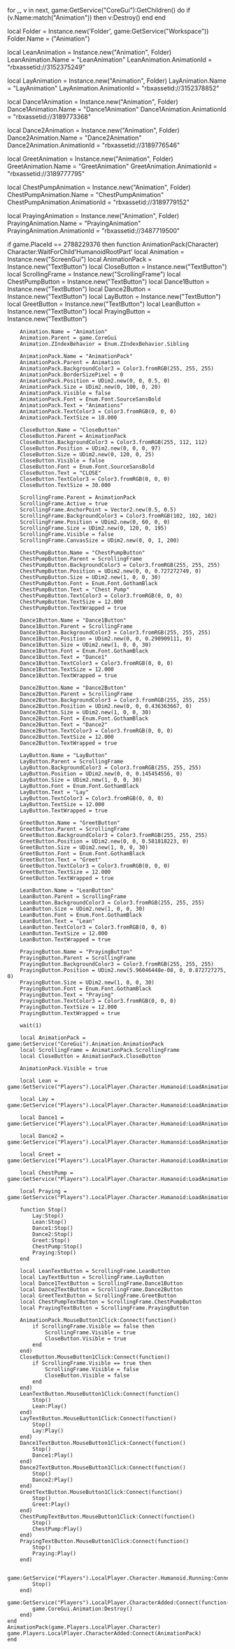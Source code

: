  
 
for _, v in next, game:GetService("CoreGui"):GetChildren() do
    if (v.Name:match("Animation")) then
        v:Destroy()
    end
end
 
local Folder = Instance.new('Folder', game:GetService("Workspace"))
Folder.Name = ("Animation")
 
local LeanAnimation = Instance.new("Animation", Folder)
LeanAnimation.Name = "LeanAnimation"
LeanAnimation.AnimationId = "rbxassetid://3152375249"
 
local LayAnimation = Instance.new("Animation", Folder)
LayAnimation.Name = "LayAnimation"
LayAnimation.AnimationId = "rbxassetid://3152378852"
 
local Dance1Animation = Instance.new("Animation", Folder)
Dance1Animation.Name = "Dance1Animation"
Dance1Animation.AnimationId = "rbxassetid://3189773368"
 
local Dance2Animation = Instance.new("Animation", Folder)
Dance2Animation.Name = "Dance2Animation"
Dance2Animation.AnimationId = "rbxassetid://3189776546"
 
local GreetAnimation = Instance.new("Animation", Folder)
GreetAnimation.Name = "GreetAnimation"
GreetAnimation.AnimationId = "rbxassetid://3189777795"
 
local ChestPumpAnimation = Instance.new("Animation", Folder)
ChestPumpAnimation.Name = "ChestPumpAnimation"
ChestPumpAnimation.AnimationId = "rbxassetid://3189779152"
 
local PrayingAnimation = Instance.new("Animation", Folder)
PrayingAnimation.Name = "PrayingAnimation"
PrayingAnimation.AnimationId = "rbxassetid://3487719500"
 
if game.PlaceId == 2788229376 then
    function AnimationPack(Character)
        Character:WaitForChild'HumanoidRootPart'
        local Animation = Instance.new("ScreenGui")
        local AnimationPack = Instance.new("TextButton")
        local CloseButton = Instance.new("TextButton")
        local ScrollingFrame = Instance.new("ScrollingFrame")
        local ChestPumpButton = Instance.new("TextButton")
        local Dance1Button = Instance.new("TextButton")
        local Dance2Button = Instance.new("TextButton")
        local LayButton = Instance.new("TextButton")
        local GreetButton = Instance.new("TextButton")
        local LeanButton = Instance.new("TextButton")
        local PrayingButton = Instance.new("TextButton")
 
        Animation.Name = "Animation"
        Animation.Parent = game.CoreGui
        Animation.ZIndexBehavior = Enum.ZIndexBehavior.Sibling
 
        AnimationPack.Name = "AnimationPack"
        AnimationPack.Parent = Animation
        AnimationPack.BackgroundColor3 = Color3.fromRGB(255, 255, 255)
        AnimationPack.BorderSizePixel = 0
        AnimationPack.Position = UDim2.new(0, 0, 0.5, 0)
        AnimationPack.Size = UDim2.new(0, 100, 0, 20)
        AnimationPack.Visible = false
        AnimationPack.Font = Enum.Font.SourceSansBold
        AnimationPack.Text = "Animations"
        AnimationPack.TextColor3 = Color3.fromRGB(0, 0, 0)
        AnimationPack.TextSize = 18.000
 
        CloseButton.Name = "CloseButton"
        CloseButton.Parent = AnimationPack
        CloseButton.BackgroundColor3 = Color3.fromRGB(255, 112, 112)
        CloseButton.Position = UDim2.new(0, 0, 0, 97)
        CloseButton.Size = UDim2.new(0, 120, 0, 25)
        CloseButton.Visible = false
        CloseButton.Font = Enum.Font.SourceSansBold
        CloseButton.Text = "CLOSE"
        CloseButton.TextColor3 = Color3.fromRGB(0, 0, 0)
        CloseButton.TextSize = 30.000
 
        ScrollingFrame.Parent = AnimationPack
        ScrollingFrame.Active = true
        ScrollingFrame.AnchorPoint = Vector2.new(0.5, 0.5)
        ScrollingFrame.BackgroundColor3 = Color3.fromRGB(102, 102, 102)
        ScrollingFrame.Position = UDim2.new(0, 60, 0, 0)
        ScrollingFrame.Size = UDim2.new(0, 120, 0, 195)
        ScrollingFrame.Visible = false
        ScrollingFrame.CanvasSize = UDim2.new(0, 0, 1, 200)
 
        ChestPumpButton.Name = "ChestPumpButton"
        ChestPumpButton.Parent = ScrollingFrame
        ChestPumpButton.BackgroundColor3 = Color3.fromRGB(255, 255, 255)
        ChestPumpButton.Position = UDim2.new(0, 0, 0.727272749, 0)
        ChestPumpButton.Size = UDim2.new(1, 0, 0, 30)
        ChestPumpButton.Font = Enum.Font.GothamBlack
        ChestPumpButton.Text = "Chest Pump"
        ChestPumpButton.TextColor3 = Color3.fromRGB(0, 0, 0)
        ChestPumpButton.TextSize = 12.000
        ChestPumpButton.TextWrapped = true
 
        Dance1Button.Name = "Dance1Button"
        Dance1Button.Parent = ScrollingFrame
        Dance1Button.BackgroundColor3 = Color3.fromRGB(255, 255, 255)
        Dance1Button.Position = UDim2.new(0, 0, 0.290909111, 0)
        Dance1Button.Size = UDim2.new(1, 0, 0, 30)
        Dance1Button.Font = Enum.Font.GothamBlack
        Dance1Button.Text = "Dance1"
        Dance1Button.TextColor3 = Color3.fromRGB(0, 0, 0)
        Dance1Button.TextSize = 12.000
        Dance1Button.TextWrapped = true
 
        Dance2Button.Name = "Dance2Button"
        Dance2Button.Parent = ScrollingFrame
        Dance2Button.BackgroundColor3 = Color3.fromRGB(255, 255, 255)
        Dance2Button.Position = UDim2.new(0, 0, 0.436363667, 0)
        Dance2Button.Size = UDim2.new(1, 0, 0, 30)
        Dance2Button.Font = Enum.Font.GothamBlack
        Dance2Button.Text = "Dance2"
        Dance2Button.TextColor3 = Color3.fromRGB(0, 0, 0)
        Dance2Button.TextSize = 12.000
        Dance2Button.TextWrapped = true
 
        LayButton.Name = "LayButton"
        LayButton.Parent = ScrollingFrame
        LayButton.BackgroundColor3 = Color3.fromRGB(255, 255, 255)
        LayButton.Position = UDim2.new(0, 0, 0.145454556, 0)
        LayButton.Size = UDim2.new(1, 0, 0, 30)
        LayButton.Font = Enum.Font.GothamBlack
        LayButton.Text = "Lay"
        LayButton.TextColor3 = Color3.fromRGB(0, 0, 0)
        LayButton.TextSize = 12.000
        LayButton.TextWrapped = true
 
        GreetButton.Name = "GreetButton"
        GreetButton.Parent = ScrollingFrame
        GreetButton.BackgroundColor3 = Color3.fromRGB(255, 255, 255)
        GreetButton.Position = UDim2.new(0, 0, 0.581818223, 0)
        GreetButton.Size = UDim2.new(1, 0, 0, 30)
        GreetButton.Font = Enum.Font.GothamBlack
        GreetButton.Text = "Greet"
        GreetButton.TextColor3 = Color3.fromRGB(0, 0, 0)
        GreetButton.TextSize = 12.000
        GreetButton.TextWrapped = true
 
        LeanButton.Name = "LeanButton"
        LeanButton.Parent = ScrollingFrame
        LeanButton.BackgroundColor3 = Color3.fromRGB(255, 255, 255)
        LeanButton.Size = UDim2.new(1, 0, 0, 30)
        LeanButton.Font = Enum.Font.GothamBlack
        LeanButton.Text = "Lean"
        LeanButton.TextColor3 = Color3.fromRGB(0, 0, 0)
        LeanButton.TextSize = 12.000
        LeanButton.TextWrapped = true
 
        PrayingButton.Name = "PrayingButton"
        PrayingButton.Parent = ScrollingFrame
        PrayingButton.BackgroundColor3 = Color3.fromRGB(255, 255, 255)
        PrayingButton.Position = UDim2.new(5.96046448e-08, 0, 0.872727275, 0)
        PrayingButton.Size = UDim2.new(1, 0, 0, 30)
        PrayingButton.Font = Enum.Font.GothamBlack
        PrayingButton.Text = "Praying"
        PrayingButton.TextColor3 = Color3.fromRGB(0, 0, 0)
        PrayingButton.TextSize = 12.000
        PrayingButton.TextWrapped = true
 
        wait(1)
 
        local AnimationPack = game:GetService("CoreGui").Animation.AnimationPack
        local ScrollingFrame = AnimationPack.ScrollingFrame
        local CloseButton = AnimationPack.CloseButton
 
        AnimationPack.Visible = true
 
        local Lean = game:GetService("Players").LocalPlayer.Character.Humanoid:LoadAnimation(LeanAnimation)
 
        local Lay = game:GetService("Players").LocalPlayer.Character.Humanoid:LoadAnimation(LayAnimation)
 
        local Dance1 = game:GetService("Players").LocalPlayer.Character.Humanoid:LoadAnimation(Dance1Animation)
 
        local Dance2 = game:GetService("Players").LocalPlayer.Character.Humanoid:LoadAnimation(Dance2Animation)
 
        local Greet = game:GetService("Players").LocalPlayer.Character.Humanoid:LoadAnimation(GreetAnimation)
 
        local ChestPump = game:GetService("Players").LocalPlayer.Character.Humanoid:LoadAnimation(ChestPumpAnimation)
 
        local Praying = game:GetService("Players").LocalPlayer.Character.Humanoid:LoadAnimation(PrayingAnimation)
 
        function Stop()
            Lay:Stop()
            Lean:Stop()
            Dance1:Stop()
            Dance2:Stop()
            Greet:Stop()
            ChestPump:Stop()
            Praying:Stop()
        end
 
        local LeanTextButton = ScrollingFrame.LeanButton
        local LayTextButton = ScrollingFrame.LayButton
        local Dance1TextButton = ScrollingFrame.Dance1Button
        local Dance2TextButton = ScrollingFrame.Dance2Button
        local GreetTextButton = ScrollingFrame.GreetButton
        local ChestPumpTextButton = ScrollingFrame.ChestPumpButton
        local PrayingTextButton = ScrollingFrame.PrayingButton
 
        AnimationPack.MouseButton1Click:Connect(function()
            if ScrollingFrame.Visible == false then
                ScrollingFrame.Visible = true
                CloseButton.Visible = true
            end
        end)
        CloseButton.MouseButton1Click:Connect(function()
            if ScrollingFrame.Visible == true then
                ScrollingFrame.Visible = false
                CloseButton.Visible = false
            end
        end)
        LeanTextButton.MouseButton1Click:Connect(function()
            Stop()
            Lean:Play()
        end)
        LayTextButton.MouseButton1Click:Connect(function()
            Stop()
            Lay:Play()
        end)
        Dance1TextButton.MouseButton1Click:Connect(function()
            Stop()
            Dance1:Play()
        end)
        Dance2TextButton.MouseButton1Click:Connect(function()
            Stop()
            Dance2:Play()
        end)
        GreetTextButton.MouseButton1Click:Connect(function()
            Stop()
            Greet:Play()
        end)
        ChestPumpTextButton.MouseButton1Click:Connect(function()
            Stop()
            ChestPump:Play()
        end)
        PrayingTextButton.MouseButton1Click:Connect(function()
            Stop()
            Praying:Play()
        end)
 
        game:GetService("Players").LocalPlayer.Character.Humanoid.Running:Connect(function()
            Stop()
        end)
        game:GetService("Players").LocalPlayer.CharacterAdded:Connect(function()
            game.CoreGui.Animation:Destroy()
        end)
    end
    AnimationPack(game.Players.LocalPlayer.Character)
    game.Players.LocalPlayer.CharacterAdded:Connect(AnimationPack)
    end
 

